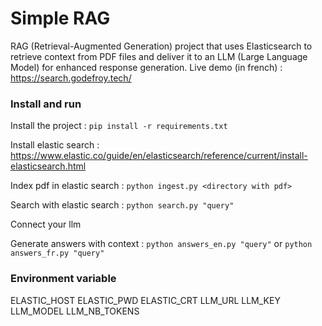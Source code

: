# Simple RAG

RAG (Retrieval-Augmented Generation) project that uses Elasticsearch to retrieve context from PDF files and deliver it to an LLM (Large Language Model) for enhanced response generation.
Live demo (in french) : https://search.godefroy.tech/


### Install and run

Install the project :
`pip install -r requirements.txt`

Install elastic search :
https://www.elastic.co/guide/en/elasticsearch/reference/current/install-elasticsearch.html

Index pdf in elastic search :
`python ingest.py <directory with pdf>`

Search with elastic search :
`python search.py "query"`

Connect your llm

Generate answers with context :
`python answers_en.py "query"`
or `python answers_fr.py "query"`


### Environment variable

ELASTIC_HOST
ELASTIC_PWD
ELASTIC_CRT
LLM_URL
LLM_KEY
LLM_MODEL
LLM_NB_TOKENS
